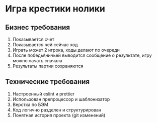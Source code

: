 # Игра крестики нолики

## Бизнес требования

1. Показывается счет
2. Показывается чей сейчас ход
3. Играть может 2 игрока, ходы делают по очереди
4. После победы\ничьей выводится сообщение о результате, игру можно начать сначала
5. Результаты партии сохраняются

## Технические требования

1. Настроенный eslint и prettier
2. Использован препроцессор и шаблонизатор
3. Верстка по БЭМ
4. Код логично разделен и структурирован
5. Понятная история проекта (git изменений)

